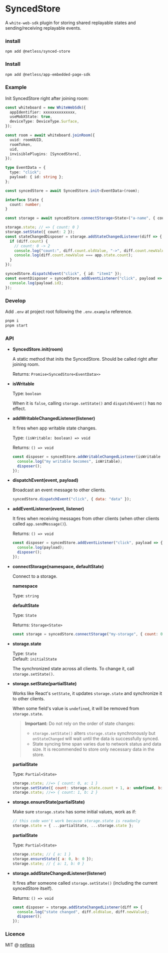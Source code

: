 # SyncedStore

A `white-web-sdk` plugin for storing shared replayable states and sending/receiving replayable events.

### install

```
npm add @netless/synced-store
```

### Install

```bash
npm add @netless/app-embedded-page-sdk
```

### Example

Init SyncedStore right after joining room:

```ts
const whiteboard = new WhiteWebSdk({
  appIdentifier: xxxxxxxxxxxxxx,
  useMobXState: true,
  deviceType: DeviceType.Surface,
});

const room = await whiteboard.joinRoom({
  uuid: roomUUID,
  roomToken,
  uid,
  invisiblePlugins: [SyncedStore],
});

type EventData = {
  type: "click";
  payload: { id: string };
};

const syncedStore = await SyncedStore.init<EventData>(room);
```

```ts
interface State {
  count: number;
}

const storage = await syncedStore.connectStorage<State>("a-name", { count: 0 });

storage.state; // => { count: 0 }
storage.setState({ count: 2 });
const stateChangedDisposer = storage.addStateChangedListener(diff => {
  if (diff.count) {
    // count: 0 -> 2
    console.log("count:", diff.count.oldValue, "->", diff.count.newValue);
    console.log(diff.count.newValue === app.state.count);
  }
});

syncedStore.dispatchEvent("click", { id: "item1" });
const eventDisposer = syncedStore.addEventListener("click", payload => {
  console.log(payload.id);
});
```

### Develop

Add `.env` at project root following the `.env.example` reference.

```bash
pnpm i
pnpm start
```

### API

- **SyncedStore.init(room)**

  A static method that inits the SyncedStore. Should be called right after joining room.

  Returns: `Promise<SyncedStore<EventData>>`

- **isWritable**

  Type: `boolean`

  When it is `false`, calling `storage.setState()` and `dispatchEvent()` has no effect.

- **addWritableChangedListener(listener)**

  It fires when app writable state changes.

  Type: `(isWritable: boolean) => void`

  Returns: `() => void`

  ```js
  const disposer = syncedStore.addWritableChangedListener(isWritable => {
    console.log("my writable becomes", isWritable);
    disposer();
  });
  ```

- **dispatchEvent(event, payload)**

  Broadcast an event message to other clients.

  ```js
  syncedStore.dispatchEvent("click", { data: "data" });
  ```

- **addEventListener(event, listener)**

  It fires when receiving messages from other clients (when other clients called `app.sendMessage()`).

  Returns: `() => void`

  ```js
  const disposer = syncedStore.addEventListener("click", payload => {
    console.log(payload);
    disposer();
  });
  ```

- **connectStorage(namespace, defaultState)**

  Connect to a storage.

  **namespace**

  Type: `string`

  **defaultState**

  Type: `State`

  Returns: `Storage<State>`

  ```js
  const storage = syncedStore.connectStorage("my-storage", { count: 0 });
  ```

- **storage.state**

  Type: `State`\
  Default: `initialState`

  The synchronized state across all clients. To change it, call `storage.setState()`.

- **storage.setState(partialState)**

  Works like React's `setState`, it updates `storage.state` and synchronize it to other clients.

  When some field's value is `undefined`, it will be removed from `storage.state`.

  > **Important:** Do not rely on the order of state changes:
  >
  > - `storage.setState()` alters `storage.state` synchronously but `onStateChanged` will wait until the data is successfully synced.
  > - State syncing time span varies due to network status and data size. It is recommended to store only necessary data in the store.

  **partialState**

  Type: `Partial<State>`

  ```js
  storage.state; //=> { count: 0, a: 1 }
  storage.setState({ count: storage.state.count + 1, a: undefined, b: 2 });
  storage.state; //=> { count: 1, b: 2 }
  ```

- **storage.ensureState(partialState)**

  Make sure `storage.state` has some initial values, work as if:

  ```js
  // this code won't work because storage.state is readonly
  storage.state = { ...partialState, ...storage.state };
  ```

  **partialState**

  Type: `Partial<State>`

  ```js
  storage.state; // { a: 1 }
  storage.ensureState({ a: 0, b: 0 });
  storage.state; // { a: 1, b: 0 }
  ```

- **storage.addStateChangedListener(listener)**

  It fires after someone called `storage.setState()` (including the current syncedStore itself).

  Returns: `() => void`

  ```js
  const disposer = storage.addStateChangedListener(diff => {
    console.log("state changed", diff.oldValue, diff.newValue);
    disposer();
  });
  ```

### Licence

MIT @ [netless](https://github.com/netless-io)
